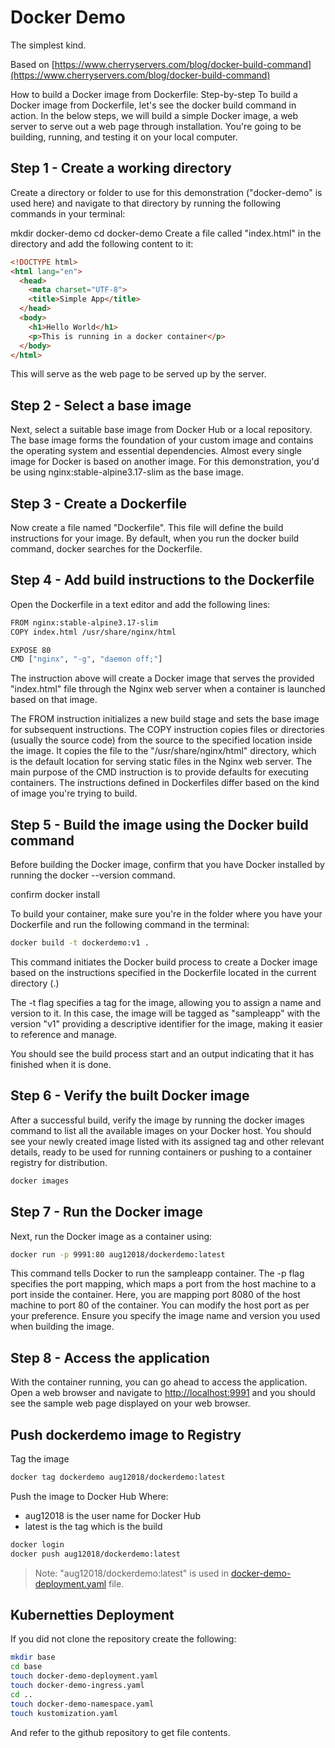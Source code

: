 # Docker Demo

The simplest kind.

Based on [https://www.cherryservers.com/blog/docker-build-command](https://www.cherryservers.com/blog/docker-build-command)

How to build a Docker image from Dockerfile: Step-by-step
To build a Docker image from Dockerfile, let's see the docker build command in action. In the below steps, we will build a simple Docker image, a web server to serve out a web page through installation. You're going to be building, running, and testing it on your local computer.

## Step 1 - Create a working directory

Create a directory or folder to use for this demonstration ("docker-demo" is used here) and navigate to that directory by running the following commands in your terminal:

mkdir docker-demo
cd docker-demo
Create a file called "index.html" in the directory and add the following content to it:

``` html
<!DOCTYPE html>
<html lang="en">
  <head>
    <meta charset="UTF-8">
    <title>Simple App</title>
  </head>
  <body>
    <h1>Hello World</h1>
    <p>This is running in a docker container</p>
  </body>
</html>
```

This will serve as the web page to be served up by the server.

## Step 2 - Select a base image

Next, select a suitable base image from Docker Hub or a local repository. The base image forms the foundation of your custom image and contains the operating system and essential dependencies. Almost every single image for Docker is based on another image. For this demonstration, you'd be using nginx:stable-alpine3.17-slim as the base image.

## Step 3 - Create a Dockerfile

Now create a file named "Dockerfile". This file will define the build instructions for your image. By default, when you run the docker build command, docker searches for the Dockerfile.

## Step 4 - Add build instructions to the Dockerfile

Open the Dockerfile in a text editor and add the following lines:

``` bash
FROM nginx:stable-alpine3.17-slim
COPY index.html /usr/share/nginx/html

EXPOSE 80 
CMD ["nginx", "-g", "daemon off;"]
```

The instruction above will create a Docker image that serves the provided "index.html" file through the Nginx web server when a container is launched based on that image.

The FROM instruction initializes a new build stage and sets the base image for subsequent instructions. The COPY instruction copies files or directories (usually the source code) from the source to the specified location inside the image. It copies the file to the "/usr/share/nginx/html" directory, which is the default location for serving static files in the Nginx web server. The main purpose of the CMD instruction is to provide defaults for executing containers. The instructions defined in Dockerfiles differ based on the kind of image you're trying to build.

## Step 5 - Build the image using the Docker build command

Before building the Docker image, confirm that you have Docker installed by running the docker --version command.

confirm docker install

To build your container, make sure you're in the folder where you have your Dockerfile and run the following command in the terminal:

``` bash
docker build -t dockerdemo:v1 .
```

This command initiates the Docker build process to create a Docker image based on the instructions specified in the Dockerfile located in the current directory (.)

The -t flag specifies a tag for the image, allowing you to assign a name and version to it. In this case, the image will be tagged as "sampleapp" with the version "v1" providing a descriptive identifier for the image, making it easier to reference and manage.

You should see the build process start and an output indicating that it has finished when it is done.

## Step 6 - Verify the built Docker image

After a successful build, verify the image by running the docker images command to list all the available images on your Docker host. You should see your newly created image listed with its assigned tag and other relevant details, ready to be used for running containers or pushing to a container registry for distribution.

``` bash
docker images
```

## Step 7 - Run the Docker image

Next, run the Docker image as a container using:

``` bash
docker run -p 9991:80 aug12018/dockerdemo:latest
```

This command tells Docker to run the sampleapp container. The -p flag specifies the port mapping, which maps a port from the host machine to a port inside the container. Here, you are mapping port 8080 of the host machine to port 80 of the container. You can modify the host port as per your preference. Ensure you specify the image name and version you used when building the image.

## Step 8 - Access the application

With the container running, you can go ahead to access the application. Open a web browser and navigate to <http://localhost:9991> and you should see the sample web page displayed on your web browser.

## Push dockerdemo image to Registry

Tag the image

``` bash
docker tag dockerdemo aug12018/dockerdemo:latest
```

Push the image to Docker Hub
Where:

- aug12018 is the user name for Docker Hub
- latest is the tag which is the build

``` bash
docker login
docker push aug12018/dockerdemo:latest
```

> Note: "aug12018/dockerdemo:latest" is used in [docker-demo-deployment.yaml](./base/docker-demo-deployment.yaml) file.

## Kubernetties Deployment

If you did not clone the repository create the following:

``` bash
mkdir base
cd base
touch docker-demo-deployment.yaml
touch docker-demo-ingress.yaml
cd ..
touch docker-demo-namespace.yaml
touch kustomization.yaml
```

And refer to the github repository to get file contents.
